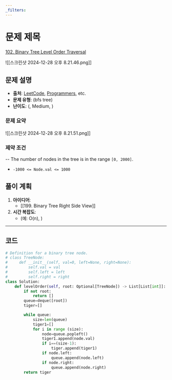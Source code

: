 ```yaml
---
_filters:
---
```


# 문제 제목
[102. Binary Tree Level Order Traversal](https://leetcode.com/problems/binary-tree-level-order-traversal/)

![[스크린샷 2024-12-28 오후 8.21.46.png]]

## 문제 설명
- **출처**: [LeetCode](https://leetcode.com), [Programmers](https://programmers.co.kr), etc.
- **문제 유형**: (bfs tree)
- **난이도**: (, Medium, )


### 문제 요약

![[스크린샷 2024-12-28 오후 8.21.51.png]]
### 제약 조건
-- The number of nodes in the tree is in the range `[0, 2000]`.
- `-1000 <= Node.val <= 1000`






## 풀이 계획
1. **아이디어**: 
   - [[199. Binary Tree Right Side View]]
3. **시간 복잡도**:
   - (예: O(n), )

---

## 코드
```python
# Definition for a binary tree node.
# class TreeNode:
#     def __init__(self, val=0, left=None, right=None):
#         self.val = val
#         self.left = left
#         self.right = right
class Solution:
    def levelOrder(self, root: Optional[TreeNode]) -> List[List[int]]:
        if not root:  
            return []
        queue=deque([root])
        tiger=[]

        while queue:
            size=len(queue)
            tiger1=[]
            for i in range (size):
                node=queue.popleft()
                tiger1.append(node.val)
                if i==(size-1):
                    tiger.append(tiger1)
                if node.left:
                    queue.append(node.left)
                if node.right:
                    queue.append(node.right)
        return tiger
